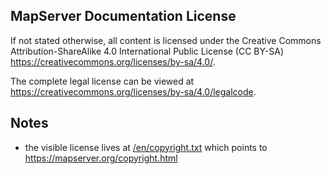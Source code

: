 MapServer Documentation License
-------------------------------

If not stated otherwise, all content is licensed under the Creative Commons 
Attribution-ShareAlike 4.0 International Public License (CC BY-SA) 
https://creativecommons.org/licenses/by-sa/4.0/.

The complete legal license can be viewed at https://creativecommons.org/licenses/by-sa/4.0/legalcode.

Notes
-----

- the visible license lives at [/en/copyright.txt](/en/copyright.txt) which 
  points to https://mapserver.org/copyright.html